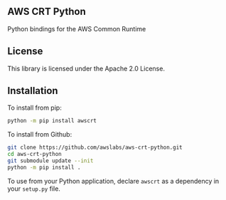 ## AWS CRT Python

Python bindings for the AWS Common Runtime

## License

This library is licensed under the Apache 2.0 License.

## Installation

To install from pip:
````bash
python -m pip install awscrt
````

To install from Github:
````bash
git clone https://github.com/awslabs/aws-crt-python.git
cd aws-crt-python
git submodule update --init
python -m pip install .
````

To use from your Python application, declare `awscrt` as a dependency in your `setup.py` file.
